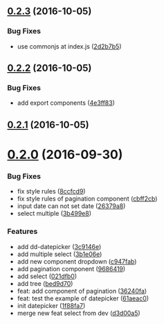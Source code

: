 <a name="0.2.3"></a>
## [0.2.3](http://test.eluying.com:91/frontend/dd-vue-component/compare/v0.2.2...v0.2.3) (2016-10-05)


### Bug Fixes

* use commonjs at index.js ([2d2b7b5](http://test.eluying.com:91/frontend/dd-vue-component/commits/2d2b7b5))



<a name="0.2.2"></a>
## [0.2.2](http://test.eluying.com:91/frontend/dd-vue-component/compare/v0.2.1...v0.2.2) (2016-10-05)


### Bug Fixes

* add export components ([4e3ff83](http://test.eluying.com:91/frontend/dd-vue-component/commits/4e3ff83))



<a name="0.2.1"></a>
## [0.2.1](http://test.eluying.com:91/frontend/dd-vue-component/compare/v0.2.0...v0.2.1) (2016-10-05)



<a name="0.2.0"></a>
# [0.2.0](http://test.eluying.com:91/frontend/dd-vue-component/compare/1f88fa7...v0.2.0) (2016-09-30)


### Bug Fixes

* fix style rules ([8ccfcd9](http://test.eluying.com:91/frontend/dd-vue-component/commits/8ccfcd9))
* fix style rules of pagination component ([cbff2cb](http://test.eluying.com:91/frontend/dd-vue-component/commits/cbff2cb))
* input date can not set date ([26379a8](http://test.eluying.com:91/frontend/dd-vue-component/commits/26379a8))
* select multiple ([3b499e8](http://test.eluying.com:91/frontend/dd-vue-component/commits/3b499e8))


### Features

* add dd-datepicker ([3c9146e](http://test.eluying.com:91/frontend/dd-vue-component/commits/3c9146e))
* add multiple select ([3b1e06e](http://test.eluying.com:91/frontend/dd-vue-component/commits/3b1e06e))
* add new component dropdown ([c947fab](http://test.eluying.com:91/frontend/dd-vue-component/commits/c947fab))
* add pagination component ([9686419](http://test.eluying.com:91/frontend/dd-vue-component/commits/9686419))
* add select ([021dfb0](http://test.eluying.com:91/frontend/dd-vue-component/commits/021dfb0))
* add tree ([bed9d70](http://test.eluying.com:91/frontend/dd-vue-component/commits/bed9d70))
* feat: add component of pagination ([36240fa](http://test.eluying.com:91/frontend/dd-vue-component/commits/36240fa))
* feat: test the example of datepicker ([61aeac0](http://test.eluying.com:91/frontend/dd-vue-component/commits/61aeac0))
* init datepicker ([1f88fa7](http://test.eluying.com:91/frontend/dd-vue-component/commits/1f88fa7))
* merge new feat select from dev ([d3d00a5](http://test.eluying.com:91/frontend/dd-vue-component/commits/d3d00a5))



